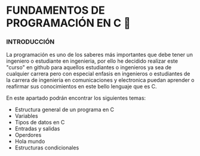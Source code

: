 # FUNDAMENTOS DE PROGRAMACIÓN EN C :checkered_flag:
### INTRODUCCIÓN
La programación es uno de los saberes más importantes que debe tener un ingeniero o estudiante en ingenieria, por ello he decidido realizar este "curso"
en github para aquellos estudiantes o ingenieros ya sea de cualquier carrera pero con especial enfasis en ingenieros o estudiantes de la carrera de
ingenieria en comunicaciones y electronica puedan aprender o reafirmar sus conocimientos en este bello lenguaje que es C.

En este apartado podrán encontrar los siguientes temas:

<ul>
    <li><a href="/01 - C/01 - FUNDAMENTOS/01 - EstructuraGeneral.md"></a>Estructura general de un programa en C</li>
    <li><a href="02 - Variables.md"></a>Variables</li>
    <li><a href="03 - TiposDeDatos.md"></a>Tipos de datos en C</li>
    <li><a href="04 - EntradaSalida.md"></a>Entradas y salidas</li>
    <li><a href="05 - Operadores.md"></a>Operdores</li>
    <li><a href="06 - HolaMundo.c"></a>Hola mundo</li>
    <li><a href="07 - EstructurasCondicionales/07 - EstructurasCondicionales.md"></a>Estructuras condicionales</li>
</ul>